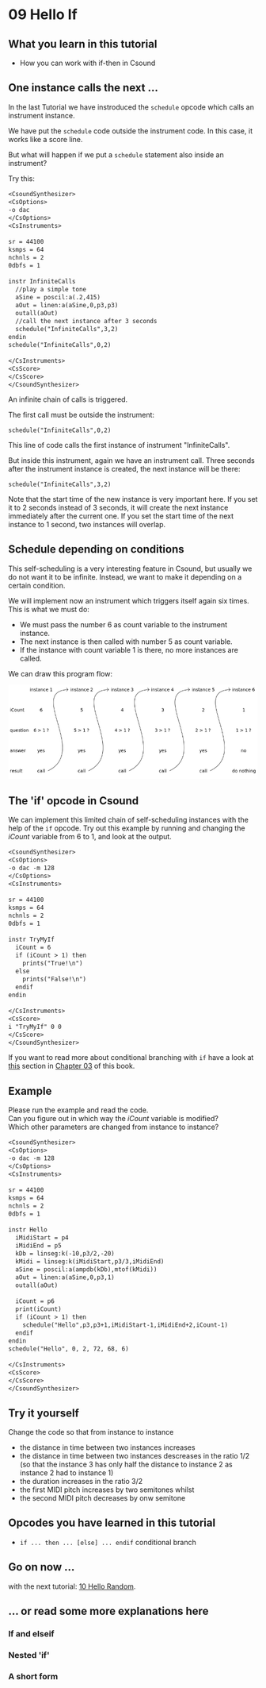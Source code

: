 # 09 Hello If


## What you learn in this tutorial

- How you can work with if-then in Csound


## One instance calls the next ...

In the last Tutorial we have instroduced the `schedule` opcode which calls
an instrument instance.

We have put the `schedule` code outside the instrument code. In this case,
it works like a score line.

But what will happen if we put a `schedule` statement also inside an instrument?

Try this:

~~~csound
<CsoundSynthesizer>
<CsOptions>
-o dac
</CsOptions>
<CsInstruments>

sr = 44100
ksmps = 64
nchnls = 2
0dbfs = 1

instr InfiniteCalls
  //play a simple tone
  aSine = poscil:a(.2,415)
  aOut = linen:a(aSine,0,p3,p3)
  outall(aOut)
  //call the next instance after 3 seconds
  schedule("InfiniteCalls",3,2)
endin
schedule("InfiniteCalls",0,2)

</CsInstruments>
<CsScore>
</CsScore>
</CsoundSynthesizer>
~~~

An infinite chain of calls is triggered.

The first call must be outside the instrument:

    schedule("InfiniteCalls",0,2)

This line of code calls the first instance of instrument "InfiniteCalls".

But inside this instrument, again we have an instrument call. Three seconds
after the instrument instance is created, the next instance will be there:

    schedule("InfiniteCalls",3,2)

Note that the start time of the new instance is very important here. If you 
set it to 2 seconds instead of 3 seconds, it will create the next instance 
immediately after the current one. If you set the start time of the next
instance to 1 second, two instances will overlap.


## Schedule depending on conditions

This self-scheduling is a very interesting feature in Csound, but usually
we do not want it to be infinite. Instead, we want to make it depending on 
a certain condition.

We will implement now an instrument which triggers itself again six times.
This is what we must do:

- We must pass the number 6 as count variable to the instrument instance.
- The next instance is then called with number 5 as count variable.
- If the instance with count variable 1 is there, no more instances are called.

We can draw this program flow:

![Program flow for conditional re-triggering of instrument instances](../resources/images/01-GS-09-a.png)


## The 'if' opcode in Csound

We can implement this limited chain of self-scheduling instances with the help
of the `if` opcode. Try out this example by running and changing the *iCount*
variable from 6 to 1, and look at the output.

~~~csound
<CsoundSynthesizer>
<CsOptions>
-o dac -m 128
</CsOptions>
<CsInstruments>

sr = 44100
ksmps = 64
nchnls = 2
0dbfs = 1

instr TryMyIf
  iCount = 6
  if (iCount > 1) then
	prints("True!\n")
  else
    prints("False!\n")
  endif
endin

</CsInstruments>
<CsScore>
i "TryMyIf" 0 0
</CsScore>
</CsoundSynthesizer>
~~~

If you want to read more about conditional branching with `if` have a look at
[this](/csound-language/control-structures#if---then---elseif---then---else)
section in [Chapter 03](/csound-language/initialization-and-performance-pass) 
of this book.


## Example

Please run the example and read the code.  
Can you figure out in which way the *iCount* variable is modified?  
Which other parameters are changed from instance to instance?

~~~csound
<CsoundSynthesizer>
<CsOptions>
-o dac -m 128
</CsOptions>
<CsInstruments>

sr = 44100
ksmps = 64
nchnls = 2
0dbfs = 1

instr Hello
  iMidiStart = p4
  iMidiEnd = p5
  kDb = linseg:k(-10,p3/2,-20)
  kMidi = linseg:k(iMidiStart,p3/3,iMidiEnd)
  aSine = poscil:a(ampdb(kDb),mtof(kMidi))
  aOut = linen:a(aSine,0,p3,1)
  outall(aOut)
  
  iCount = p6
  print(iCount)
  if (iCount > 1) then
	schedule("Hello",p3,p3+1,iMidiStart-1,iMidiEnd+2,iCount-1)
  endif
endin
schedule("Hello", 0, 2, 72, 68, 6)

</CsInstruments>
<CsScore>
</CsScore>
</CsoundSynthesizer>
~~~


## Try it yourself

Change the code so that from instance to instance

- the distance in time between two instances increases
- the distance in time between two instances descreases in the ratio 1/2
(so that the instance 3 has only half the distance to instance 2 as instance
2 had to instance 1)
- the duration increases in the ratio 3/2
- the first MIDI pitch increases by two semitones whilst
- the second MIDI pitch decreases by onw semitone


## Opcodes you have learned in this tutorial

- `if ... then ... [else] ... endif` conditional branch 


## Go on now ...

with the next tutorial: [10 Hello Random](01-GS-10.md).


## ... or read some more explanations here

### If and elseif


### Nested 'if'



### A short form 

